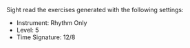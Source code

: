 Sight read the exercises generated with the following settings:

- Instrument: Rhythm Only
- Level: 5
- Time Signature: 12/8